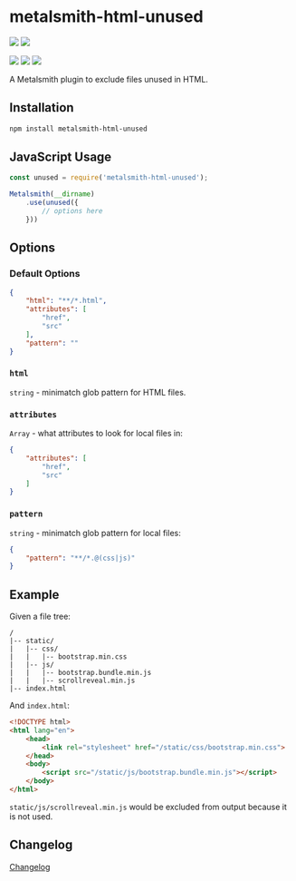 # metalsmith-html-unused

[![](https://badgen.net/npm/v/metalsmith-html-unused?icon=npm)](https://www.npmjs.com/package/metalsmith-html-unused)
[![](https://badgen.net/npm/dw/metalsmith-html-unused?icon=npm)](https://www.npmjs.com/package/metalsmith-html-unused)

[![](https://badgen.net/badge/emmercm/metalsmith-html-unused/purple?icon=github)](https://github.com/emmercm/metalsmith-html-unused)
[![](https://badgen.net/circleci/github/emmercm/metalsmith-html-unused/master?icon=circleci)](https://github.com/emmercm/metalsmith-html-unused/blob/master/.circleci/config.yml)
[![](https://badgen.net/github/license/emmercm/metalsmith-html-unused?color=grey)](https://github.com/emmercm/metalsmith-html-unused/blob/master/LICENSE)

A Metalsmith plugin to exclude files unused in HTML.

## Installation

```bash
npm install metalsmith-html-unused
```

## JavaScript Usage

```javascript
const unused = require('metalsmith-html-unused');

Metalsmith(__dirname)
    .use(unused({
        // options here
    }))
```

## Options

### Default Options

```json
{
    "html": "**/*.html",
    "attributes": [
        "href",
        "src"
    ],
    "pattern": ""
}
```

### `html`

`string` - minimatch glob pattern for HTML files.

### `attributes`

`Array` - what attributes to look for local files in:

```json
{
    "attributes": [
        "href",
        "src"
    ]
}
```

### `pattern`

`string` - minimatch glob pattern for local files:

```json
{
    "pattern": "**/*.@(css|js)"
}
```

## Example

Given a file tree:

```
/
|-- static/
|   |-- css/
|   |   |-- bootstrap.min.css
|   |-- js/
|   |   |-- bootstrap.bundle.min.js
|   |   |-- scrollreveal.min.js
|-- index.html
```

And `index.html`:

```html
<!DOCTYPE html>
<html lang="en">
    <head>
        <link rel="stylesheet" href="/static/css/bootstrap.min.css">
    </head>
    <body>
        <script src="/static/js/bootstrap.bundle.min.js"></script>
    </body>
</html>
```

`static/js/scrollreveal.min.js` would be excluded from output because it is not used.

## Changelog

[Changelog](./CHANGELOG.md)
